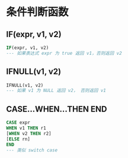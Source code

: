 # 条件判断函数

## IF(expr, v1, v2)

```sql
IF(expr, v1, v2)
--- 如果表达式 expr 为 true 返回 v1，否则返回 v2
```

## IFNULL(v1, v2)

```sql
IFNULL(v1, v2)
--- 如果 v1 为 NULL 返回 v2， 否则返回 v1
```

## CASE...WHEN...THEN END

```sql
CASE expr
WHEN v1 THEN r1
[WHEN v2 THEN r2]
[ELSE rn]
END
--- 类似 switch case
```

